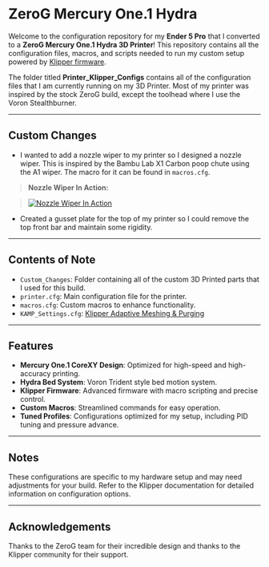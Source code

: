 # ZeroG Mercury One.1 Hydra
Welcome to the configuration repository for my **Ender 5 Pro** that I converted to a **ZeroG Mercury One.1 Hydra 3D Printer**! This repository contains all the configuration files, macros, and scripts needed to run my custom setup powered by [Klipper firmware](https://www.klipper3d.org/).

The folder titled **Printer_Klipper_Configs** contains all of the configuration files that I am currently running on my 3D Printer. Most of my printer was inspired by the stock ZeroG build, except the toolhead where I use the Voron Stealthburner.

---

## Custom Changes
- I wanted to add a nozzle wiper to my printer so I designed a nozzle wiper. This is inspired by the Bambu Lab X1 Carbon poop chute using the A1 wiper. The macro for it can be found in `macros.cfg`.

> **Nozzle Wiper In Action:**

> [![Nozzle Wiper In Action](https://img.youtube.com/vi/vOTouopDlZY/0.jpg)](https://www.youtube.com/shorts/vOTouopDlZY)


- Created a gusset plate for the top of my printer so I could remove the top front bar and maintain some rigidity.

---

## Contents of Note

- `Custom_Changes`: Folder containing all of the custom 3D Printed parts that I used for this build.
- `printer.cfg`: Main configuration file for the printer.
- `macros.cfg`: Custom macros to enhance functionality.
- `KAMP_Settings.cfg`: [Klipper Adaptive Meshing & Purging](https://github.com/kyleisah/Klipper-Adaptive-Meshing-Purging)

---

## Features

- **Mercury One.1 CoreXY Design**: Optimized for high-speed and high-accuracy printing.
- **Hydra Bed System**: Voron Trident style bed motion system.
- **Klipper Firmware**: Advanced firmware with macro scripting and precise control.
- **Custom Macros**: Streamlined commands for easy operation.
- **Tuned Profiles**: Configurations optimized for my setup, including PID tuning and pressure advance.

---

## Notes

These configurations are specific to my hardware setup and may need adjustments for your build. Refer to the Klipper documentation for detailed information on configuration options.

---

## Acknowledgements

Thanks to the ZeroG team for their incredible design and thanks to the Klipper community for their support.
